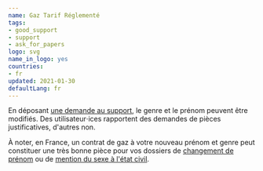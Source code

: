 ```yaml
---
name: Gaz Tarif Réglementé
tags:
- good_support
- support
- ask_for_papers
logo: svg
name_in_logo: yes
countries:
- fr
updated: 2021-01-30
defaultLang: fr
---
```


En déposant [une demande au support](https://gaz-tarif-reglemente.fr/aide-contact/formulaire-de-contact.html),
le genre et le prénom peuvent être modifiés. Des utilisateur⋅ices rapportent des
demandes de pièces justificatives, d'autres non.

À noter, en France, un contrat de gaz à votre nouveau prénom et genre peut constituer
une très bonne pièce pour vos dossiers de [changement de prénom](https://wikitrans.co/2019/11/26/changement-de-prenoms-en-mairie/)
ou de [mention du sexe à l'état civil](https://wikitrans.co/2019/11/26/changement-de-sexe-a-letat-civil-tgi/).
